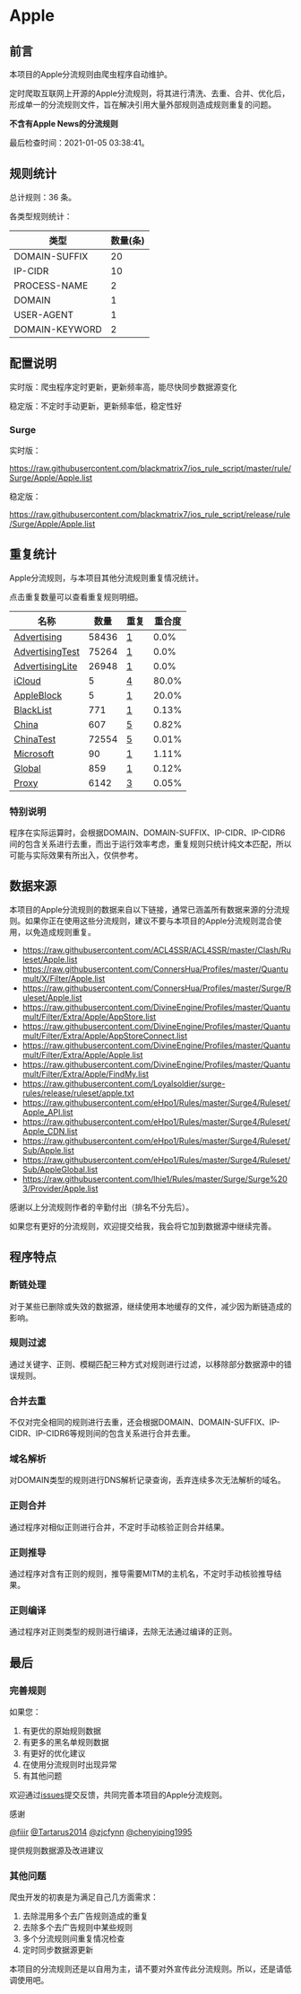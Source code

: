 # Apple

## 前言

本项目的Apple分流规则由爬虫程序自动维护。

定时爬取互联网上开源的Apple分流规则，将其进行清洗、去重、合并、优化后，形成单一的分流规则文件，旨在解决引用大量外部规则造成规则重复的问题。

**不含有Apple News的分流规则**


最后检查时间：2021-01-05 03:38:41。

## 规则统计

总计规则：36 条。

各类型规则统计：

| 类型 | 数量(条) |
| ---- | ---- |
| DOMAIN-SUFFIX | 20 |
| IP-CIDR | 10 |
| PROCESS-NAME | 2 |
| DOMAIN | 1 |
| USER-AGENT | 1 |
| DOMAIN-KEYWORD | 2 |
## 配置说明

实时版：爬虫程序定时更新，更新频率高，能尽快同步数据源变化

稳定版：不定时手动更新，更新频率低，稳定性好

### Surge 
实时版：

https://raw.githubusercontent.com/blackmatrix7/ios_rule_script/master/rule/Surge/Apple/Apple.list

稳定版：

https://raw.githubusercontent.com/blackmatrix7/ios_rule_script/release/rule/Surge/Apple/Apple.list

## 重复统计

Apple分流规则，与本项目其他分流规则重复情况统计。

点击重复数量可以查看重复规则明细。

| 名称 | 数量 | 重复 | 重合度 |
| ---- | ---- | ---- | ------ |
|  [Advertising](https://github.com/blackmatrix7/ios_rule_script/tree/master/rule/Surge/Advertising)    | 58436   | [1](https://raw.githubusercontent.com/blackmatrix7/ios_rule_script/master/rule/Surge/Apple/Apple_Repeat.list)   |   0.0% |
|  [AdvertisingTest](https://github.com/blackmatrix7/ios_rule_script/tree/master/rule/Surge/AdvertisingTest)    | 75264   | [1](https://raw.githubusercontent.com/blackmatrix7/ios_rule_script/master/rule/Surge/Apple/Apple_Repeat.list)   |   0.0% |
|  [AdvertisingLite](https://github.com/blackmatrix7/ios_rule_script/tree/master/rule/Surge/AdvertisingLite)    | 26948   | [1](https://raw.githubusercontent.com/blackmatrix7/ios_rule_script/master/rule/Surge/Apple/Apple_Repeat.list)   |   0.0% |
|  [iCloud](https://github.com/blackmatrix7/ios_rule_script/tree/master/rule/Surge/iCloud)    | 5   | [4](https://raw.githubusercontent.com/blackmatrix7/ios_rule_script/master/rule/Surge/Apple/Apple_Repeat.list)   |   80.0% |
|  [AppleBlock](https://github.com/blackmatrix7/ios_rule_script/tree/master/rule/Surge/AppleBlock)    | 5   | [1](https://raw.githubusercontent.com/blackmatrix7/ios_rule_script/master/rule/Surge/Apple/Apple_Repeat.list)   |   20.0% |
|  [BlackList](https://github.com/blackmatrix7/ios_rule_script/tree/master/rule/Surge/BlackList)    | 771   | [1](https://raw.githubusercontent.com/blackmatrix7/ios_rule_script/master/rule/Surge/Apple/Apple_Repeat.list)   |   0.13% |
|  [China](https://github.com/blackmatrix7/ios_rule_script/tree/master/rule/Surge/China)    | 607   | [5](https://raw.githubusercontent.com/blackmatrix7/ios_rule_script/master/rule/Surge/Apple/Apple_Repeat.list)   |   0.82% |
|  [ChinaTest](https://github.com/blackmatrix7/ios_rule_script/tree/master/rule/Surge/ChinaTest)    | 72554   | [5](https://raw.githubusercontent.com/blackmatrix7/ios_rule_script/master/rule/Surge/Apple/Apple_Repeat.list)   |   0.01% |
|  [Microsoft](https://github.com/blackmatrix7/ios_rule_script/tree/master/rule/Surge/Microsoft)    | 90   | [1](https://raw.githubusercontent.com/blackmatrix7/ios_rule_script/master/rule/Surge/Apple/Apple_Repeat.list)   |   1.11% |
|  [Global](https://github.com/blackmatrix7/ios_rule_script/tree/master/rule/Surge/Global)    | 859   | [1](https://raw.githubusercontent.com/blackmatrix7/ios_rule_script/master/rule/Surge/Apple/Apple_Repeat.list)   |   0.12% |
|  [Proxy](https://github.com/blackmatrix7/ios_rule_script/tree/master/rule/Surge/Proxy)    | 6142   | [3](https://raw.githubusercontent.com/blackmatrix7/ios_rule_script/master/rule/Surge/Apple/Apple_Repeat.list)   |   0.05% |
### 特别说明
程序在实际运算时，会根据DOMAIN、DOMAIN-SUFFIX、IP-CIDR、IP-CIDR6间的包含关系进行去重，而出于运行效率考虑，重复规则只统计纯文本匹配，所以可能与实际效果有所出入，仅供参考。

## 数据来源

本项目的Apple分流规则的数据来自以下链接，通常已涵盖所有数据来源的分流规则。如果你正在使用这些分流规则，建议不要与本项目的Apple分流规则混合使用，以免造成规则重复。

- https://raw.githubusercontent.com/ACL4SSR/ACL4SSR/master/Clash/Ruleset/Apple.list
- https://raw.githubusercontent.com/ConnersHua/Profiles/master/Quantumult/X/Filter/Apple.list
- https://raw.githubusercontent.com/ConnersHua/Profiles/master/Surge/Ruleset/Apple.list
- https://raw.githubusercontent.com/DivineEngine/Profiles/master/Quantumult/Filter/Extra/Apple/AppStore.list
- https://raw.githubusercontent.com/DivineEngine/Profiles/master/Quantumult/Filter/Extra/Apple/AppStoreConnect.list
- https://raw.githubusercontent.com/DivineEngine/Profiles/master/Quantumult/Filter/Extra/Apple/Apple.list
- https://raw.githubusercontent.com/DivineEngine/Profiles/master/Quantumult/Filter/Extra/Apple/FindMy.list
- https://raw.githubusercontent.com/Loyalsoldier/surge-rules/release/ruleset/apple.txt
- https://raw.githubusercontent.com/eHpo1/Rules/master/Surge4/Ruleset/Apple_API.list
- https://raw.githubusercontent.com/eHpo1/Rules/master/Surge4/Ruleset/Apple_CDN.list
- https://raw.githubusercontent.com/eHpo1/Rules/master/Surge4/Ruleset/Sub/Apple.list
- https://raw.githubusercontent.com/eHpo1/Rules/master/Surge4/Ruleset/Sub/AppleGlobal.list
- https://raw.githubusercontent.com/lhie1/Rules/master/Surge/Surge%203/Provider/Apple.list


感谢以上分流规则作者的辛勤付出（排名不分先后）。

如果您有更好的分流规则，欢迎提交给我，我会将它加到数据源中继续完善。

## 程序特点

### 断链处理

对于某些已删除或失效的数据源，继续使用本地缓存的文件，减少因为断链造成的影响。

### 规则过滤

通过关键字、正则、模糊匹配三种方式对规则进行过滤，以移除部分数据源中的错误规则。

### 合并去重

不仅对完全相同的规则进行去重，还会根据DOMAIN、DOMAIN-SUFFIX、IP-CIDR、IP-CIDR6等规则间的包含关系进行合并去重。

### 域名解析

对DOMAIN类型的规则进行DNS解析记录查询，丢弃连续多次无法解析的域名。

### 正则合并

通过程序对相似正则进行合并，不定时手动核验正则合并结果。

### 正则推导

通过程序对含有正则的规则，推导需要MITM的主机名，不定时手动核验推导结果。

### 正则编译

通过程序对正则类型的规则进行编译，去除无法通过编译的正则。

## 最后

### 完善规则

如果您：

1. 有更优的原始规则数据
2. 有更多的黑名单规则数据
3. 有更好的优化建议
4. 在使用分流规则时出现异常
5. 有其他问题

欢迎通过[issues](https://github.com/blackmatrix7/ios_rule_script/issues/new)提交反馈，共同完善本项目的Apple分流规则。

感谢

[@fiiir](https://github.com/fiiir) [@Tartarus2014](https://github.com/Tartarus2014) [@zjcfynn](https://github.com/zjcfynn) [@chenyiping1995](https://github.com/chenyiping1995) 

提供规则数据源及改进建议

### 其他问题

爬虫开发的初衷是为满足自己几方面需求：

1. 去除混用多个去广告规则造成的重复
2. 去除多个去广告规则中某些规则
3. 多个分流规则间重复情况检查
4. 定时同步数据源更新

本项目的分流规则还是以自用为主，请不要对外宣传此分流规则。所以，还是请低调使用吧。